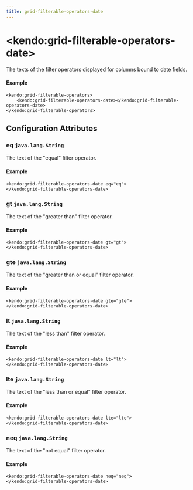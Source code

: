 ```yaml
---
title: grid-filterable-operators-date
---
```


# \<kendo:grid-filterable-operators-date\>

The texts of the filter operators displayed for columns bound to date fields.

#### Example
    <kendo:grid-filterable-operators>
        <kendo:grid-filterable-operators-date></kendo:grid-filterable-operators-date>
    </kendo:grid-filterable-operators>

## Configuration Attributes

### eq `java.lang.String`

The text of the "equal" filter operator.

#### Example
    <kendo:grid-filterable-operators-date eq="eq">
    </kendo:grid-filterable-operators-date>

### gt `java.lang.String`

The text of the "greater than" filter operator.

#### Example
    <kendo:grid-filterable-operators-date gt="gt">
    </kendo:grid-filterable-operators-date>

### gte `java.lang.String`

The text of the "greater than or equal" filter operator.

#### Example
    <kendo:grid-filterable-operators-date gte="gte">
    </kendo:grid-filterable-operators-date>

### lt `java.lang.String`

The text of the "less than" filter operator.

#### Example
    <kendo:grid-filterable-operators-date lt="lt">
    </kendo:grid-filterable-operators-date>

### lte `java.lang.String`

The text of the "less than or equal" filter operator.

#### Example
    <kendo:grid-filterable-operators-date lte="lte">
    </kendo:grid-filterable-operators-date>

### neq `java.lang.String`

The text of the "not equal" filter operator.

#### Example
    <kendo:grid-filterable-operators-date neq="neq">
    </kendo:grid-filterable-operators-date>

